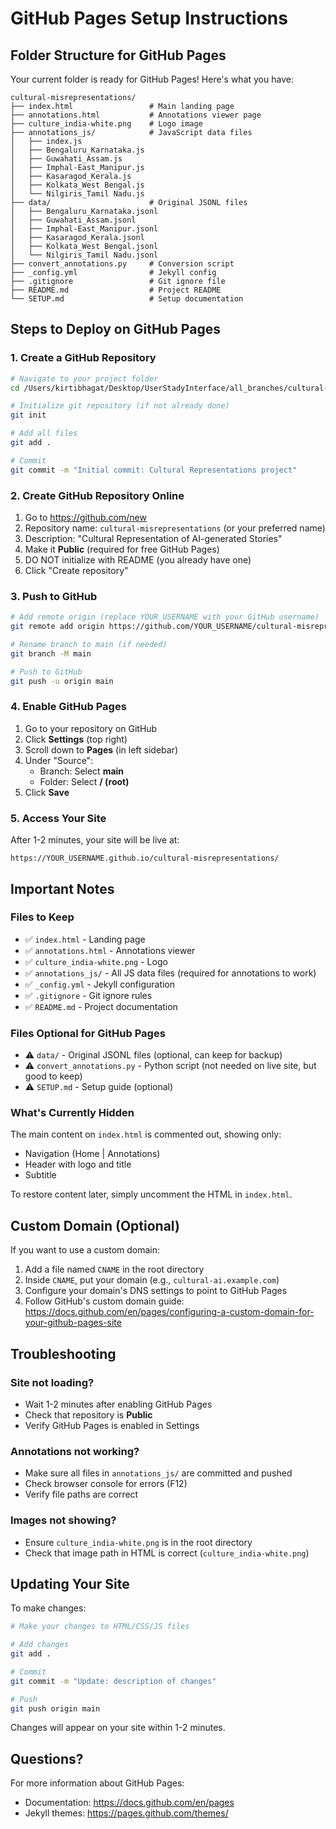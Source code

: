# GitHub Pages Setup Instructions

## Folder Structure for GitHub Pages

Your current folder is ready for GitHub Pages! Here's what you have:

```
cultural-misrepresentations/
├── index.html                 # Main landing page
├── annotations.html           # Annotations viewer page
├── culture_india-white.png    # Logo image
├── annotations_js/            # JavaScript data files
│   ├── index.js
│   ├── Bengaluru_Karnataka.js
│   ├── Guwahati_Assam.js
│   ├── Imphal-East_Manipur.js
│   ├── Kasaragod_Kerala.js
│   ├── Kolkata_West Bengal.js
│   └── Nilgiris_Tamil Nadu.js
├── data/                      # Original JSONL files
│   ├── Bengaluru_Karnataka.jsonl
│   ├── Guwahati_Assam.jsonl
│   ├── Imphal-East_Manipur.jsonl
│   ├── Kasaragod_Kerala.jsonl
│   ├── Kolkata_West Bengal.jsonl
│   └── Nilgiris_Tamil Nadu.jsonl
├── convert_annotations.py     # Conversion script
├── _config.yml                # Jekyll config
├── .gitignore                 # Git ignore file
├── README.md                  # Project README
└── SETUP.md                   # Setup documentation
```

## Steps to Deploy on GitHub Pages

### 1. Create a GitHub Repository

```bash
# Navigate to your project folder
cd /Users/kirtibhagat/Desktop/UserStadyInterface/all_branches/cultural-misrepresentations

# Initialize git repository (if not already done)
git init

# Add all files
git add .

# Commit
git commit -m "Initial commit: Cultural Representations project"
```

### 2. Create GitHub Repository Online

1. Go to https://github.com/new
2. Repository name: `cultural-misrepresentations` (or your preferred name)
3. Description: "Cultural Representation of AI-generated Stories"
4. Make it **Public** (required for free GitHub Pages)
5. DO NOT initialize with README (you already have one)
6. Click "Create repository"

### 3. Push to GitHub

```bash
# Add remote origin (replace YOUR_USERNAME with your GitHub username)
git remote add origin https://github.com/YOUR_USERNAME/cultural-misrepresentations.git

# Rename branch to main (if needed)
git branch -M main

# Push to GitHub
git push -u origin main
```

### 4. Enable GitHub Pages

1. Go to your repository on GitHub
2. Click **Settings** (top right)
3. Scroll down to **Pages** (in left sidebar)
4. Under "Source":
   - Branch: Select **main**
   - Folder: Select **/ (root)**
5. Click **Save**

### 5. Access Your Site

After 1-2 minutes, your site will be live at:
```
https://YOUR_USERNAME.github.io/cultural-misrepresentations/
```

## Important Notes

### Files to Keep
- ✅ `index.html` - Landing page
- ✅ `annotations.html` - Annotations viewer
- ✅ `culture_india-white.png` - Logo
- ✅ `annotations_js/` - All JS data files (required for annotations to work)
- ✅ `_config.yml` - Jekyll configuration
- ✅ `.gitignore` - Git ignore rules
- ✅ `README.md` - Project documentation

### Files Optional for GitHub Pages
- ⚠️ `data/` - Original JSONL files (optional, can keep for backup)
- ⚠️ `convert_annotations.py` - Python script (not needed on live site, but good to keep)
- ⚠️ `SETUP.md` - Setup guide (optional)

### What's Currently Hidden
The main content on `index.html` is commented out, showing only:
- Navigation (Home | Annotations)
- Header with logo and title
- Subtitle

To restore content later, simply uncomment the HTML in `index.html`.

## Custom Domain (Optional)

If you want to use a custom domain:

1. Add a file named `CNAME` in the root directory
2. Inside `CNAME`, put your domain (e.g., `cultural-ai.example.com`)
3. Configure your domain's DNS settings to point to GitHub Pages
4. Follow GitHub's custom domain guide: https://docs.github.com/en/pages/configuring-a-custom-domain-for-your-github-pages-site

## Troubleshooting

### Site not loading?
- Wait 1-2 minutes after enabling GitHub Pages
- Check that repository is **Public**
- Verify GitHub Pages is enabled in Settings

### Annotations not working?
- Make sure all files in `annotations_js/` are committed and pushed
- Check browser console for errors (F12)
- Verify file paths are correct

### Images not showing?
- Ensure `culture_india-white.png` is in the root directory
- Check that image path in HTML is correct (`culture_india-white.png`)

## Updating Your Site

To make changes:

```bash
# Make your changes to HTML/CSS/JS files

# Add changes
git add .

# Commit
git commit -m "Update: description of changes"

# Push
git push origin main
```

Changes will appear on your site within 1-2 minutes.

## Questions?

For more information about GitHub Pages:
- Documentation: https://docs.github.com/en/pages
- Jekyll themes: https://pages.github.com/themes/

